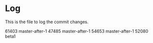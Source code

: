 # Log

This is the file to log the commit changes.

61403 master-after-1
47485 master-after-1
54653 master-after-1
52080 beta1
